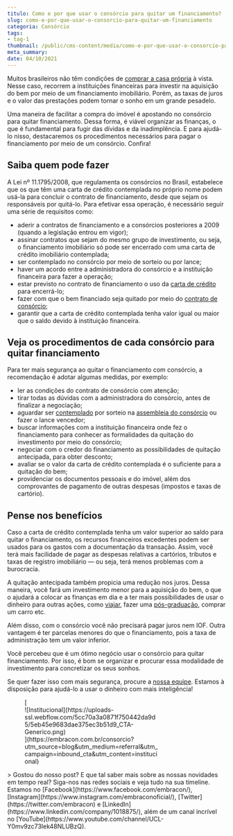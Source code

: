 ```yaml
---
titulo: Como e por que usar o consórcio para quitar um financiamento?
slug: como-e-por-que-usar-o-consorcio-para-quitar-um-financiamento
categoria: Consórcio
tags:
- tag-1
thumbnail: /public/cms-content/media/como-e-por-que-usar-o-consorcio-para-quitar-um-financiamento.jpg
meta_summary: 
date: 04/10/2021
---
```

Muitos brasileiros não têm condições de [comprar a casa própria](https://www.embracon.com.br/blog/8-dicas-compra-primeiro-imovel) à vista. Nesse caso, recorrem a instituições financeiras para investir na aquisição do bem por meio de um financiamento imobiliário. Porém, as taxas de juros e o valor das prestações podem tornar o sonho em um grande pesadelo.

Uma maneira de facilitar a compra do imóvel é apostando no consórcio para quitar financiamento. Dessa forma, é viável organizar as finanças, o que é fundamental para fugir das dívidas e da inadimplência. E para ajudá-lo nisso, destacaremos os procedimentos necessários para pagar o financiamento por meio de um consórcio. Confira!

Saiba quem pode fazer
---------------------

A Lei nº 11.1795/2008, que regulamenta os consórcios no Brasil, estabelece que os que têm uma carta de crédito contemplada no próprio nome podem usá-la para concluir o contrato de financiamento, desde que sejam os responsáveis por quitá-lo. Para efetivar essa operação, é necessário seguir uma série de requisitos como:

- aderir a contratos de financiamento e a consórcios posteriores a 2009 (quando a legislação entrou em vigor);
- assinar contratos que sejam do mesmo grupo de investimento, ou seja, o financiamento imobiliário só pode ser encerrado com uma carta de crédito imobiliário contemplada;
- ser contemplado no consórcio por meio de sorteio ou por lance;
- haver um acordo entre a administradora do consórcio e a instituição financeira para fazer a operação;
- estar previsto no contrato de financiamento o uso da [carta de crédito](https://www.embracon.com.br/conhecaoconsorcio/o-que-e-carta-de-credito) para encerrá-lo;
- fazer com que o bem financiado seja quitado por meio do [contrato de consórcio](https://www.embracon.com.br/blog/saiba-o-que-avaliar-antes-de-assinar-um-contrato-de-consorcio);
- garantir que a carta de crédito contemplada tenha valor igual ou maior que o saldo devido à instituição financeira.

Veja os procedimentos de cada consórcio para quitar financiamento
-----------------------------------------------------------------

Para ter mais segurança ao quitar o financiamento com consórcio, a recomendação é adotar algumas medidas, por exemplo:

- ler as condições do contrato de consórcio com atenção;
- tirar todas as dúvidas com a administradora do consórcio, antes de finalizar a negociação;
- aguardar ser [contemplado](https://www.embracon.com.br/blog/saiba-o-que-fazer-quando-for-contemplado-no-consorcio) por sorteio na [assembleia do consórcio](https://www.embracon.com.br/blog/assembleia-de-consorcio-como-funciona) ou fazer o lance vencedor;
- buscar informações com a instituição financeira onde fez o financiamento para conhecer as formalidades da quitação do investimento por meio do consórcio;
- negociar com o credor do financiamento as possibilidades de quitação antecipada, para obter desconto;
- avaliar se o valor da carta de crédito contemplada é o suficiente para a quitação do bem;
- providenciar os documentos pessoais e do imóvel, além dos comprovantes de pagamento de outras despesas (impostos e taxas de cartório).

Pense nos benefícios
--------------------

Caso a carta de crédito contemplada tenha um valor superior ao saldo para quitar o financiamento, os recursos financeiros excedentes podem ser usados para os gastos com a documentação da transação. Assim, você terá mais facilidade de pagar as despesas relativas a cartórios, tributos e taxas de registro imobiliário — ou seja, terá menos problemas com a burocracia.

A quitação antecipada também propicia uma redução nos juros. Dessa maneira, você fará um investimento menor para a aquisição do bem, o que o ajudará a colocar as finanças em dia e a ter mais possibilidades de usar o dinheiro para outras ações, como [viajar](https://www.embracon.com.br/blog/consorcio-de-viagens-o-que-e-e-como-funciona), fazer uma [pós-graduação](https://www.embracon.com.br/blog/confira-5-beneficios-de-fazer-um-consorcio-para-pos-graduacao), comprar um carro etc.

Além disso, com o consórcio você não precisará pagar juros nem IOF. Outra vantagem é ter parcelas menores do que o financiamento, pois a taxa de administração tem um valor inferior.

Você percebeu que é um ótimo negócio usar o consórcio para quitar financiamento. Por isso, é bom se organizar e procurar essa modalidade de investimento para concretizar os seus sonhos.

Se quer fazer isso com mais segurança, procure a [nossa equipe](https://www.embracon.com.br/fale-conosco). Estamos à disposição para ajudá-lo a usar o dinheiro com mais inteligência!

<figure class="w-richtext-figure-type-image w-richtext-align-center" style="max-width:310px">[<div>![Institucional](https://uploads-ssl.webflow.com/5cc70a3a0871f750442da9d5/5eb45e9683dae375ec3b51d9_CTA-Generico.png)</div>](https://embracon.com.br/consorcio?utm_source=blog&utm_medium=referral&utm_campaign=inbound_cta&utm_content=institucional)</figure>> Gostou do nosso post? E que tal saber mais sobre as nossas novidades em tempo real? Siga-nos nas redes sociais e veja tudo na sua timeline. Estamos no [Facebook](https://www.facebook.com/embracon/), [Instagram](https://www.instagram.com/embraconoficial/), [Twitter](https://twitter.com/embracon) e [LinkedIn](https://www.linkedin.com/company/1018875/), além de um canal incrível no [YouTube](https://www.youtube.com/channel/UCL-Y0mv9zc73Iek48NLUBzQ).
